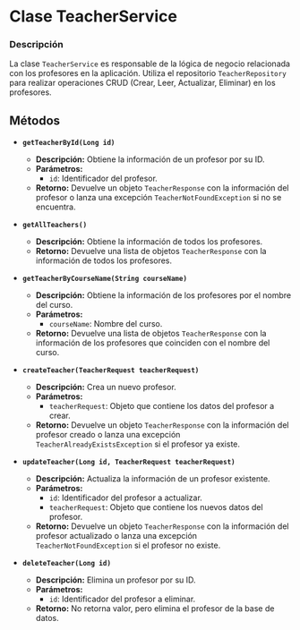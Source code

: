 # Clase TeacherService

### Descripción
La clase `TeacherService` es responsable de la lógica de negocio relacionada con los profesores en la aplicación. Utiliza el repositorio `TeacherRepository` para realizar operaciones CRUD (Crear, Leer, Actualizar, Eliminar) en los profesores.

## Métodos

- **`getTeacherById(Long id)`**
  - **Descripción:** Obtiene la información de un profesor por su ID.
  - **Parámetros:**
    - `id`: Identificador del profesor.
  - **Retorno:** Devuelve un objeto `TeacherResponse` con la información del profesor o lanza una excepción `TeacherNotFoundException` si no se encuentra.


- **`getAllTeachers()`**
  - **Descripción:** Obtiene la información de todos los profesores.
  - **Retorno:** Devuelve una lista de objetos `TeacherResponse` con la información de todos los profesores.


- **`getTeacherByCourseName(String courseName)`**
  - **Descripción:** Obtiene la información de los profesores por el nombre del curso.
  - **Parámetros:**
    - `courseName`: Nombre del curso.
  - **Retorno:** Devuelve una lista de objetos `TeacherResponse` con la información de los profesores que coinciden con el nombre del curso.


- **`createTeacher(TeacherRequest teacherRequest)`**
  - **Descripción:** Crea un nuevo profesor.
  - **Parámetros:**
    - `teacherRequest`: Objeto que contiene los datos del profesor a crear.
  - **Retorno:** Devuelve un objeto `TeacherResponse` con la información del profesor creado o lanza una excepción `TeacherAlreadyExistsException` si el profesor ya existe.


- **`updateTeacher(Long id, TeacherRequest teacherRequest)`**
  - **Descripción:** Actualiza la información de un profesor existente.
  - **Parámetros:**
    - `id`: Identificador del profesor a actualizar.
    - `teacherRequest`: Objeto que contiene los nuevos datos del profesor.
  - **Retorno:** Devuelve un objeto `TeacherResponse` con la información del profesor actualizado o lanza una excepción `TeacherNotFoundException` si el profesor no existe.


- **`deleteTeacher(Long id)`**
  - **Descripción:** Elimina un profesor por su ID.
  - **Parámetros:**
    - `id`: Identificador del profesor a eliminar.
  - **Retorno:** No retorna valor, pero elimina el profesor de la base de datos.